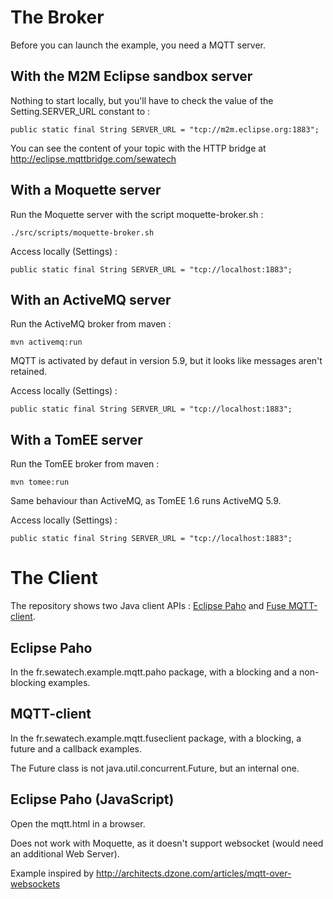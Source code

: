 The Broker
=========

Before you can launch the example, you need a MQTT server.

With the M2M Eclipse sandbox server
-------------

Nothing to start locally, but you'll have to check the value of the Setting.SERVER_URL constant to :

    public static final String SERVER_URL = "tcp://m2m.eclipse.org:1883";

You can see the content of your topic with the HTTP bridge at http://eclipse.mqttbridge.com/sewatech

With a Moquette server
-------------

Run the Moquette server with the script moquette-broker.sh :

    ./src/scripts/moquette-broker.sh

Access locally (Settings) :

    public static final String SERVER_URL = "tcp://localhost:1883";


With an ActiveMQ server
-------------

Run the ActiveMQ broker from maven :

    mvn activemq:run

MQTT is activated by defaut in version 5.9, but it looks like messages aren't retained.

Access locally (Settings) :

    public static final String SERVER_URL = "tcp://localhost:1883";

With a TomEE server
-------------

Run the TomEE broker from maven :

    mvn tomee:run

Same behaviour than ActiveMQ, as TomEE 1.6 runs ActiveMQ 5.9.

Access locally (Settings) :

    public static final String SERVER_URL = "tcp://localhost:1883";

The Client
=========

The repository shows two Java client APIs : [Eclipse Paho](http://www.eclipse.org/paho/) and [Fuse MQTT-client](http://mqtt-client.fusesource.org/).

Eclipse Paho
-----------

In the fr.sewatech.example.mqtt.paho package, with a blocking and a non-blocking examples.

MQTT-client
-----------

In the fr.sewatech.example.mqtt.fuseclient package, with a blocking, a future and a callback examples.

The Future class is not java.util.concurrent.Future, but an internal one.

Eclipse Paho (JavaScript)
-----------

Open the mqtt.html in a browser.

Does not work with Moquette, as it doesn't support websocket (would need an additional Web Server).

Example inspired by http://architects.dzone.com/articles/mqtt-over-websockets
